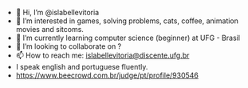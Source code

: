 - 👋 Hi, I’m @islabellevitoria
- 👀 I’m interested in games, solving problems, cats, coffee, animation movies and sitcoms.
- 🌱 I’m currently learning computer science (beginner) at UFG - Brasil
- 💞️ I’m looking to collaborate on ?
- 📫 How to reach me: islabellevitoria@discente.ufg.br
- I speak english and portuguese fluently.
- https://www.beecrowd.com.br/judge/pt/profile/930546

<!---
islabellevitoria/islabellevitoria is a ✨ special ✨ repository because its `README.md` (this file) appears on your GitHub profile.
You can click the Preview link to take a look at your changes.
--->
